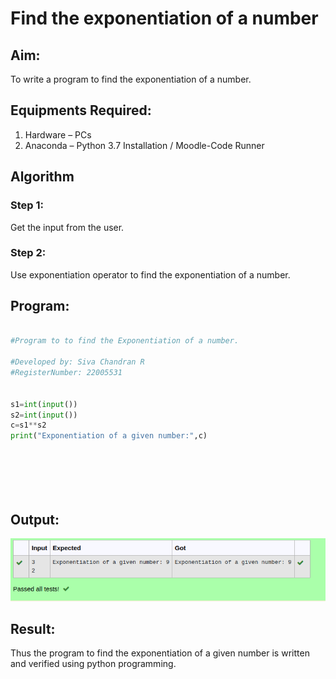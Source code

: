 # Find the exponentiation of a number

## Aim:
To write a program to find the exponentiation of a number.

## Equipments Required:
1. Hardware – PCs
2. Anaconda – Python 3.7 Installation / Moodle-Code Runner

## Algorithm
### Step 1: 
Get the input from the user.
### Step 2:
Use exponentiation operator to find the exponentiation of a number.

## Program:
```python

#Program to to find the Exponentiation of a number.

#Developed by: Siva Chandran R
#RegisterNumber: 22005531


s1=int(input())
s2=int(input())
c=s1**s2
print("Exponentiation of a given number:",c)







```

## Output:
![output](./expout.png)


## Result:
Thus the program to find the exponentiation of a given number is written and verified using python programming.
